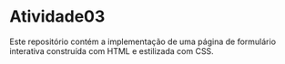 # Atividade03
Este repositório contém a implementação de uma página de formulário interativa construída com HTML e estilizada com CSS. 
